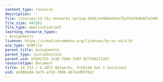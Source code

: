 ```yaml
---
content_type: resource
description: ''
file: /courses/14-15j-networks-spring-2018/ee906ed43e75a72d7696467a3d05f82c_MIT14_15JS18_sol1.pdf
file_size: 493361
file_type: application/pdf
learning_resource_types:
- Assignments
license: https://creativecommons.org/licenses/by-nc-sa/4.0/
ocw_type: OCWFile
parent_title: Assignments
parent_type: CourseSection
parent_uid: bfb01f55-7e18-fd96-7a8f-927f9d3712b7
resourcetype: Document
title: 14.15J / 6.207J Networks, Problem Set 1 Solutions
uid: ee906ed4-3e75-a72d-7696-467a3d05f82c
---
```

